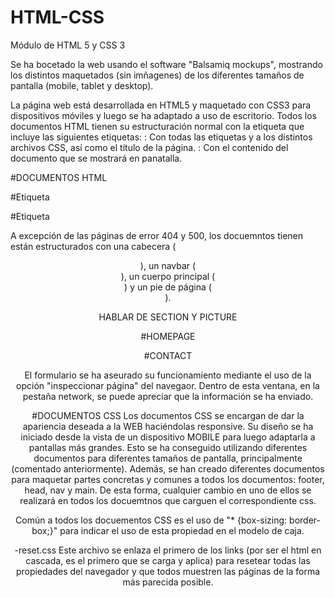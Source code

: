 # HTML-CSS
Módulo de HTML 5 y CSS 3

Se ha bocetado la web usando el software "Balsamiq mockups", mostrando los distintos maquetados (sin imñagenes) de los diferentes tamaños de pantalla (mobile, tablet y desktop).

La página web está desarrollada en HTML5 y maquetado con CSS3 para dispositivos móviles y luego se ha adaptado a uso de escritorio.
Todos los documentos HTML tienen su estructuración normal con la etiqueta <html> que incluye las siguientes etiquetas:
	<head>: Con todas las etiquetas <meta> y <links> a los distintos archivos CSS, así como el título de la página.
	<body>: Con el contenido del documento que se mostrará en panatalla.

#DOCUMENTOS HTML


#Etiqueta <head>


#Etiqueta <body>

A excepción de las páginas de error 404 y 500, los docuemntos tienen están estructurados con una cabecera (<header>), un navbar (<nav>), un cuerpo principal (<main>) y un pie de página (<footer>).

HABLAR DE SECTION Y PICTURE

<header>

<nav>

<main>

<footer>


#HOMEPAGE

#CONTACT

El formulario se ha aseurado su funcionamiento mediante el uso de la opción "inspeccionar página" del navegaor. Dentro de esta ventana, en la pestaña network, se puede apreciar que la información se ha enviado.


#DOCUMENTOS CSS
Los documentos CSS se encargan de dar la apariencia deseada a la WEB haciéndolas responsive.
Su diseño se ha iniciado desde la vista de un dispositivo MOBILE para luego adaptarla a pantallas más grandes. Esto se ha conseguido utilizando diferentes documentos para diferentes tamaños de pantalla, principalmente (comentado anteriormente).
Además, se han creado diferentes documentos para maquetar partes concretas y comunes a todos los documentos: footer, head, nav y main. De esta forma, cualquier cambio en uno de ellos se realizará en todos los docuemtnos que carguen el correspondiente css.

Común a todos los docuementos CSS es el uso de "* {box-sizing: border-box;}" para indicar el uso de esta propiedad en el modelo de caja.

-reset.css
Este archivo se enlaza el primero de los links (por ser el html en cascada, es el primero que se carga y aplica) para resetear todas las propiedades del navegador y que todos muestren las páginas de la forma más parecida posible.

